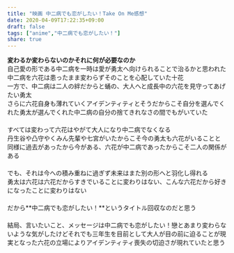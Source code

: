 ```yaml
---
title: "映画 中二病でも恋がしたい！Take On Me感想"
date: 2020-04-09T17:22:35+09:00
draft: false
tags: ["anime","中二病でも恋がしたい！"]
share: true
---
```

**変わるか変わらないのかそれに何が必要なのか**  
自己愛の形である中二病を一時は愛が勇太へ向けられることで治るかと思われた中二病を六花は患ったまま変わらずそのことを心配していた十花  
一方で、中二病は二人の絆だからと蛹の、大人へと成長中の六花を見守ってあげたい勇太  
さらに六花自身も薄れていくアイデンティティとそうだからこそ自分を選んでくれた勇太が選んでくれた中二病の自分の捨てきれなさの間でもがいていた  
　  
すべては変わって六花はやがて大人になり中二病でなくなる  
丹生谷や凸守やくみん先輩や七宮がいたからこそ今の勇太も六花がいることと同様に過去があったから今がある、六花が中二病であったからこそ二人の関係がある  
　  
でも、それは今への積み重ねに過ぎず未来はまた別の形へと羽化し得れる  
勇太は六花は六花だからすきでいることに変わりはない、こんな六花だから好きになったことに変わりはない  
　  
だから**中二病でも恋がしたい！**というタイトル回収なのだと思う  
　    
結局、言いたいこと、メッセージは中二病でも恋がしたい！戀とあまり変わらないような気がしたけどそれでも三年生を目前として大人が目の前に迫ることが現実となった六花の立場によりアイデンティティ喪失の切迫さが現れていたと思う